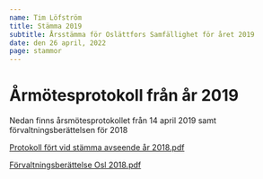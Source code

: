 ```yaml
---
name: Tim Löfström
title: Stämma 2019
subtitle: Årsstämma för Oslättfors Samfällighet för året 2019
date: den 26 april, 2022
page: stammor
---
```


# Årmötesprotokoll från år 2019

Nedan finns årsmötesprotokollet från 14 april 2019 samt förvaltningsberättelsen för 2018

<a href="/assets/files/Protokoll fört vid stämma avseende år 2018.pdf" target="_blank">Protokoll fört vid stämma avseende år 2018.pdf</a>

<a href="/assets/files/Förvaltningsberättelse Osl 2018.pdf" target="_blank">Förvaltningsberättelse Osl 2018.pdf</a>